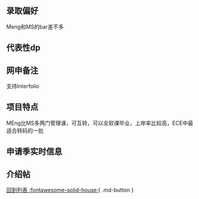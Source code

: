 ## 录取偏好
Meng和MS的bar差不多
## 代表性dp

## 网申备注
支持Interfolio

## 项目特点

MEng比MS多两门管理课，可互转，可以全软课毕业，上岸率比较高，ECE中最适合转码的一批

## 申请季实时信息

## 介绍帖

[回到列表 :fontawesome-solid-house:](选校梯度.md){ .md-button }
